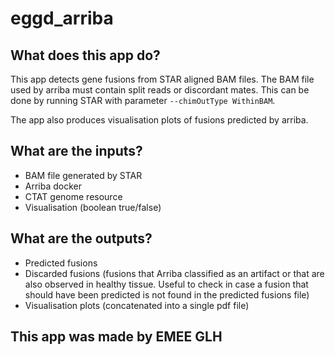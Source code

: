 # eggd_arriba

## What does this app do?

This app detects gene fusions from STAR aligned BAM files. The BAM file used by arriba must contain split reads or discordant mates. This can be done by running STAR with parameter `--chimOutType WithinBAM`.

The app also produces visualisation plots of fusions predicted by arriba.

## What are the inputs?
 - BAM file generated by STAR
 - Arriba docker
 - CTAT genome resource
 - Visualisation (boolean true/false)

## What are the outputs?
 - Predicted fusions
 - Discarded fusions (fusions that Arriba classified as an artifact or that are also observed in healthy tissue. Useful to check in case a fusion that should have been predicted is not found in the predicted fusions file)
 - Visualisation plots (concatenated into a single pdf file)

## This app was made by EMEE GLH